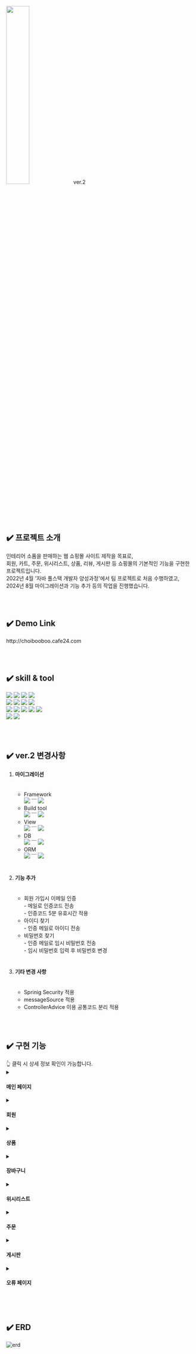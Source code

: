 <img src="https://github.com/user-attachments/assets/1dcfe697-0cd1-4bfc-a793-e2cbd44b277b" width="35%" height="35%"> ver.2
<br/><br/>

<h2>✔️ 프로젝트 소개</h2>
인테리어 소품을 판매하는 웹 쇼핑몰 사이트 제작을 목표로,<br/>
회원, 카트, 주문, 위시리스트, 상품, 리뷰, 게시판 등 쇼핑몰의 기본적인 기능을 구현한 프로젝트입니다.<br/>
2022년 4월 '자바 풀스택 개발자 양성과정'에서 팀 프로젝트로 처음 수행하였고,<br/>
2024년 8월 마이그레이션과 기능 추가 등의 작업을 진행했습니다.

<br/><br/>

<h2>✔️ Demo Link</h2>
http://choibooboo.cafe24.com

<br/><br/>

<h2>✔️ skill & tool</h2>
<div>
	<img src="https://img.shields.io/badge/JAVA-E34F26?style=for-the-badge&logo=openjdk&logoColor=white">
	<img src="https://img.shields.io/badge/JavaScript-F7DF1E?style=for-the-badge&logo=javascript&logoColor=white">
	<img src="https://img.shields.io/badge/HTML-E34F26?style=for-the-badge&logo=html5&logoColor=white">
	<img src="https://img.shields.io/badge/CSS-1572B6?style=for-the-badge&logo=css3&logoColor=white">
	<br/>
	<img src="https://img.shields.io/badge/Spring Boot-6DB33F?style=for-the-badge&logo=springboot&logoColor=white">
	<img src="https://img.shields.io/badge/Gradle-02303A?style=for-the-badge&logo=gradle&logoColor=white">
	<img src="https://img.shields.io/badge/MariaDB-003545?style=for-the-badge&logo=mariadb&logoColor=white">
	<img src="https://img.shields.io/badge/Tomcat-F8DC75?style=for-the-badge&logo=apachetomcat&logoColor=white">
	<br/>
	<img src="https://img.shields.io/badge/Thymeleaf-005F0F?style=for-the-badge&logo=thymeleaf&logoColor=white">
	<img src="https://img.shields.io/badge/Spring Data Jpa-FF6D70?style=for-the-badge&logo=&logoColor=white">
	<img src="https://img.shields.io/badge/Spring Security-6DB33F?style=for-the-badge&logo=springsecurity&logoColor=white">
	<img src="https://img.shields.io/badge/jquery-0769AD?style=for-the-badge&logo=jquery&logoColor=white">
	<img src="https://img.shields.io/badge/bootstrap-7952B3?style=for-the-badge&logo=bootstrap&logoColor=white">	
	<br/>
	<img src="https://img.shields.io/badge/eclipse ide-2C2255?style=for-the-badge&logo=eclipseide&logoColor=white">
	<img src="https://img.shields.io/badge/dbeaver-382923?style=for-the-badge&logo=dbeaver&logoColor=white">
<div>

<br/><br/>

<h2>✔️ ver.2 변경사항 </h2>
<ol>
	<li> <h4>마이그레이션</h4> <br/>
		<ul>
			<li>Framework <br/>
				<img src="https://img.shields.io/badge/spring-6DB33F?style=for-the-badge&logo=spring&logoColor=white">	
				￣ 	
				<img src="https://img.shields.io/badge/Spring Boot-6DB33F?style=for-the-badge&logo=springboot&logoColor=white">
			</li>
			<li>Build tool <br/>
				<img src="https://img.shields.io/badge/Maven-C71A36?style=for-the-badge&logo=apachemaven&logoColor=white">	
				￣ 	
				<img src="https://img.shields.io/badge/Gradle-02303A?style=for-the-badge&logo=gradle&logoColor=white">
			</li>
			<li>View <br/>
				<img src="https://img.shields.io/badge/JSP-FF4000?style=for-the-badge&logo=&logoColor=white">	
				￣ 	
				<img src="https://img.shields.io/badge/Thymeleaf-005F0F?style=for-the-badge&logo=thymeleaf&logoColor=white">
			</li>
			<li>DB <br/>
				<img src="https://img.shields.io/badge/oracle-F80000?style=for-the-badge&logo=oracle&logoColor=white">	
				￣ 	
				<img src="https://img.shields.io/badge/MariaDB-003545?style=for-the-badge&logo=mariadb&logoColor=white">
			</li>
			<li>ORM <br/>
				<img src="https://img.shields.io/badge/Mybatis-FBB91E?style=for-the-badge&logo=&logoColor=white">	
				￣ 	
				<img src="https://img.shields.io/badge/Spring Data Jpa-FF6D70?style=for-the-badge&logo=&logoColor=white">
			</li>
		</ul>
	</li>
	<br/>
	<li> <h4>기능 추가</h4> <br/>
		<ul>
			<li>
				회원 가입시 이메일 인증 <br/>
				- 메일로 인증코드 전송 <br/>
				- 인증코드 5분 유효시간 적용 <br/>
			</li>
			<li>
				아이디 찾기 <br/>
				- 인증 메일로 아이디 전송 <br/>
			</li>
			<li>
				비밀번호 찾기 <br/>
				- 인증 메일로 임시 비밀번호 전송 <br/>
				- 임시 비밀번호 입력 후 비밀번호 변경 <br/>
			</li>
		</ul>
	</li>
	<br/>
	<li> <h4>기타 변경 사항</h4> <br/>
		<ul>
			<li>
				Sprinig Security 적용
			</li>
			<li>
				messageSource 적용
			</li>
			<li>
				ControllerAdvice 이용 공통코드 분리 적용
			</li>
		</ul>
	</li>
</ol>


<br/><br/>


<h2>✔️ 구현 기능 </h2>
👆 클릭 시 상세 정보 확인이 가능합니다.<br/>
<details>
	<summary><h4>메인 페이지</h4></summary>
	<table>
		<tr>
			<td>
				① 카테고리별 상품리스트 이동<br/>
				② 인기상품 출력<br/>
				　- 조회수 및 별점 기준<br/>
				③ 현재 날짜 및 시간 실시간 출력 <br/>
				④ 추천상품 출력<br/>
				　- 회원의 선호 컨셉 기준<br/>
			</td>	
  			 <td>
				 
![메잉ㄴ](https://github.com/user-attachments/assets/2c67a24b-0fbb-413d-a26a-78ac6d78ad83)				
			</td>	
		</tr>		
	</table>
</details>
<details>
	<summary><h4>회원</h4></summary>    
 	<table>
		<tr>
			<td>
				① 신규 회원 가입 <br/>
				　- ID 중복 체크 <br/>
				　- 주소 검색 API 적용<br/>
				　- 이메일 인증 <br/>
				② 회원 로그인 / 로그아웃<br/>
				　- Spring Security 적용<br/>
				③ 아이디 / 비밀번호 찾기<br/>
				　- 인증된 이메일만 가능 <br/>
				④ 회원 정보 확인 / 수정 <br/>
				　- 주소 검색 API 적용<br/>
				⑤ 회원 탈퇴<br/>
			</td>	
  			 <td>
				 
![회원](https://github.com/user-attachments/assets/2b868186-9aed-470d-8315-03de45b0253c)
			</td>	
		</tr>		
	</table> 	
</details>
<details>
	<summary><h4>상품</h4></summary>    
 	<table>
		<tr>
			<td>
				① 상품리스트 출력<br/>
				　- 페이징<br/>
				　- 카트 및 위시리스트 담기 가능<br/>
				② 상품 검색<br/>
				　- 조건별 검색<br/>
				　- 상품명 검색<br/>
				　- 정렬 가능<br/>
				　- 조건 중복 검색 가능<br/>
				③ 퀵 뷰 기능<br/>
				　- 카트 및 위시리스트 담기 가능<br/>
				④ 상품 리뷰<br/>
				　- 등록, 수정, 삭제<br/>
				　- 별점 입력<br/>
				　- 주문 여부 및 작성 여부 확인<br/>
				⑤ 상품 상세정보 출력<br/>
				　- 사이즈 정보 이미지 별도 확인 가능<br/>
			</td>	
  			 <td>
	
![상품](https://github.com/user-attachments/assets/a02950b8-bcd6-4285-85e5-ee2aa9c8b8d6) 
			</td>	
		</tr>		
	</table>   	
</details>
<details>
	<summary><h4>장바구니</h4></summary>    
 	<table>
		<tr>
			<td>
				① 장바구니 등록<br/>
				　- 이미 추가된 상품일 경우 수량만 증가<br/>
				② 장바구니 조회<br/>
				　- 단위가격 및 수량별 합계 금액 출력 <br/>
				③ 금액별 배송료 적용<br/>
				　- 50,000원 이상일 시 무료배송 적용<br/>
				　- 상품 선택 정보 변경시 갱신<br/>
				④ 상품 수량 수정<br/>
				　- 수정시 관련 정보 갱신<br/>
				⑤ 장바구니 상품 삭제<br/>
				　- 개별 및 복수 선택 가능<br/>
				⑥ 공통 헤더 정보 출력<br/>
				　- 장바구니 정보 변경시 함께 갱신<br/>
				　- 삭제 가능<br/> 
			</td>	
  			 <td>
	
![장바구니](https://github.com/user-attachments/assets/5134fba6-33d3-4ea6-8504-a41a990ae91b)
			</td>	
		</tr>		
	</table>   
</details>
<details>
	<summary><h4>위시리스트</h4></summary>    
 	<table>
		<tr>
			<td>
				① 위시리스트 등록<br/>
				　- 중복 추가 불가 <br/>
				② 위시리스트 조회<br/>
				③ 위시리스트 상품 장바구니 추가<br/>
				　- 개별 및 복수 선택 가능<br/>
				④ 위시리스트 상품 삭제 <br/>
				　- 개별 및 복수 선택 가능<br/>
			</td>	
  			 <td>
	
![위시리스트](https://github.com/user-attachments/assets/f47eda52-1a6c-45f3-9b94-44073f0d5db4)
			</td>	
		</tr>		
	</table>   
</details>
<details>
	<summary><h4>주문</h4></summary>    
 	<table>
		<tr>
			<td>
				① 주문 등록<br/>
				　- 상품 즉시 주문<br/>
				　- 장바구니 상품 주문 (선택 / 전체)<br/>
				　- 주소 검색 API 적용<br/>
				　- 수취인 내 정보 자동 입력 기능<br/>
				② 전체 주문 내역 조회<br/>
				③ 주문 별 상세내역 조회<br/>
				④ 주문 내역 삭제 <br/>
				　- 개별 및 전체<br/>
			</td>	
  			 <td>
	
![주문](https://github.com/user-attachments/assets/aa7bdd9b-a884-4420-b4c7-3b002b8b6f27)
			</td>	
		</tr>		
	</table>   
</details>
<details>
	<summary><h4>게시판</h4></summary>    
 	<table>
		<tr>
			<td>
				① 게시글 리스트 확인 <br/>
				　- 페이징<br/>
				　- 오늘 작성 글 new 표시 출력<br/>
				② 게시글 상세 내용 확인<br/>
				③ 게시글 등록<br/>
				　- ckEditor 적용 <br/>
				④ 게시글 수정, 삭제<br/>
				　- 본인 작성 글만 가능 <br/>
				⑤ 답글 등록<br/>
				　- 제목에 공백 및 답글 기호 추가<br/>
				　- 내용에 원글도 출력<br/>
				⑥ 게시글 검색<br/>
				　- 제목, 내용, 작성자로 게시글 검색 가능 <br/>
			</td>	
  			 <td>
	
![게시판](https://github.com/user-attachments/assets/f597ca12-5a49-4254-857a-40e7b16846db)
			</td>	
		</tr>		
	</table>   
</details>
<details>
	<summary><h4>오류 페이지</h4></summary>    
 	<table>
		<tr>
			<td>
				① 오류 페이지 <br/>
				　- 오류 발생시 출력<br/>
				② Home 링크 연결 <br/>
			</td>	
  			 <td>
	
![오류페이지](https://github.com/user-attachments/assets/b60a9129-6a5d-420f-844c-0a418e934839)
			</td>	
		</tr>		
	</table>   
</details>

<br/><br/>

<h2>✔️ ERD </h2>

![erd](https://github.com/user-attachments/assets/850bda2c-ad76-47f2-bc6b-ae1078d186e7)
